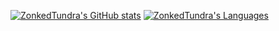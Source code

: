 [![ZonkedTundra's GitHub stats](https://github-readme-stats.vercel.app/api?username=ZonkedTundra&show_icons=true&include_all_commits=true&hide_border=true&theme=midnight-purple&bg_color=0000)](https://github.com/ZonkedTundra/)
[![ZonkedTundra's Languages](https://github-readme-stats.vercel.app/api/top-langs/?username=ZonkedTundra&layout=compact&hide_border=true&hide=shell&langs_count=7&theme=midnight-purple&bg_color=0000)](https://github.com/ZonkedTundra?tab=repositories)
